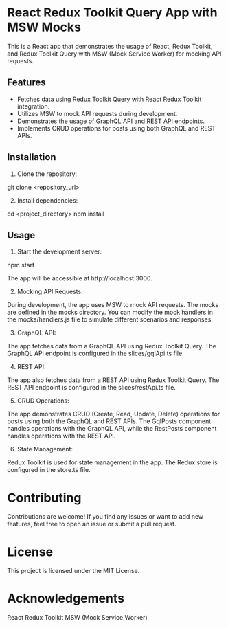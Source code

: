 # React Redux Toolkit Query App with MSW Mocks

This is a React app that demonstrates the usage of React, Redux Toolkit, and Redux Toolkit Query with MSW (Mock Service Worker) for mocking API requests.

## Features

- Fetches data using Redux Toolkit Query with React Redux Toolkit integration.
- Utilizes MSW to mock API requests during development.
- Demonstrates the usage of GraphQL API and REST API endpoints.
- Implements CRUD operations for posts using both GraphQL and REST APIs.

## Installation

1. Clone the repository:

git clone <repository_url>

2. Install dependencies:

cd <project_directory>
npm install

## Usage

1. Start the development server:

npm start

The app will be accessible at http://localhost:3000.

2. Mocking API Requests:

During development, the app uses MSW to mock API requests. The mocks are defined in the mocks directory. You can modify the mock handlers in the mocks/handlers.js file to simulate different scenarios and responses.

3. GraphQL API:

The app fetches data from a GraphQL API using Redux Toolkit Query. The GraphQL API endpoint is configured in the slices/gqlApi.ts file.

4. REST API:

The app also fetches data from a REST API using Redux Toolkit Query. The REST API endpoint is configured in the slices/restApi.ts file.

5. CRUD Operations:

The app demonstrates CRUD (Create, Read, Update, Delete) operations for posts using both the GraphQL and REST APIs. The GqlPosts component handles operations with the GraphQL API, while the RestPosts component handles operations with the REST API.

6. State Management:

Redux Toolkit is used for state management in the app. The Redux store is configured in the store.ts file.

# Contributing

Contributions are welcome! If you find any issues or want to add new features, feel free to open an issue or submit a pull request.

# License

This project is licensed under the MIT License.

# Acknowledgements

React
Redux Toolkit
MSW (Mock Service Worker)
